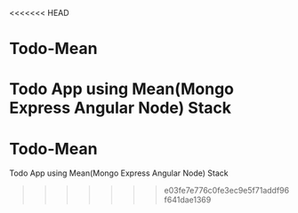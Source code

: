 <<<<<<< HEAD
# Todo-Mean
Todo App using Mean(Mongo Express Angular Node) Stack
=======
# Todo-Mean
Todo App using Mean(Mongo Express Angular Node) Stack
>>>>>>> e03fe7e776c0fe3ec9e5f71addf96f641dae1369
